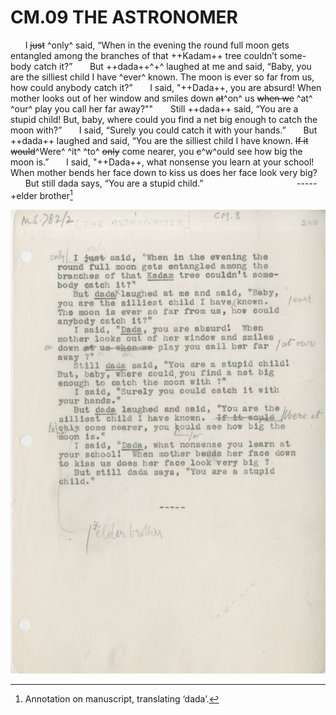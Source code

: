 # CM.09 THE ASTRONOMER 
&nbsp;&nbsp;&nbsp;&nbsp;&nbsp;&nbsp;I ~~just~~ ^only^ said, “When in the evening the
round full moon gets entangled among the
branches of that ++Kadam++ tree couldn’t some-
body catch it?”
&nbsp;&nbsp;&nbsp;&nbsp;&nbsp;&nbsp;But ++dada++^+^ laughed at me and said, “Baby,
you are the silliest child I have ^ever^ known.
The moon is ever so far from us, how could
anybody catch it?”
&nbsp;&nbsp;&nbsp;&nbsp;&nbsp;&nbsp;I said, &quot;++Dada++, you are absurd! When
mother looks out of her window and smiles
down ~~at~~^on^ us ~~when we~~ ^at^ ^our^ play you call her far
away?""
&nbsp;&nbsp;&nbsp;&nbsp;&nbsp;&nbsp;Still ++dada++ said, “You are a stupid child!
But, baby, where could you find a net big
enough to catch the moon with?”
&nbsp;&nbsp;&nbsp;&nbsp;&nbsp;&nbsp;I said, “Surely you could catch it with
your hands.”
&nbsp;&nbsp;&nbsp;&nbsp;&nbsp;&nbsp;But ++dada++ laughed and said, “You are the
silliest child I have known. ~~If it would~~^Were^ ^it^
^to^ ~~only~~ come nearer, you ~~c~~^w^ould see how big the
moon is.”
&nbsp;&nbsp;&nbsp;&nbsp;&nbsp;&nbsp;I said, &quot;++Dada++, what nonsense you learn at
your school! When mother bends her face down
to kiss us does her face look very big?
&nbsp;&nbsp;&nbsp;&nbsp;&nbsp;&nbsp;But still dada says, “You are a stupid
child.”
&nbsp;&nbsp;&nbsp;&nbsp;&nbsp;&nbsp;&nbsp;&nbsp;&nbsp;&nbsp;&nbsp;&nbsp;&nbsp;&nbsp;&nbsp;&nbsp;&nbsp;&nbsp;&nbsp;&nbsp;&nbsp;&nbsp;&nbsp;&nbsp;&nbsp;&nbsp;&nbsp;&nbsp;&nbsp;&nbsp;&nbsp;&nbsp;&nbsp;&nbsp;&nbsp;&nbsp;&nbsp;-----
+elder brother[^1]

[^1]:Annotation on manuscript, translating ‘dada’. 

![p9](MS782_2-009.jpg)